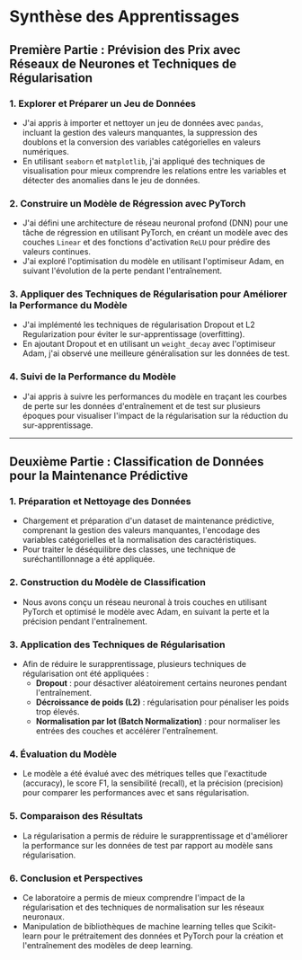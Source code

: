 # Synthèse des Apprentissages

## Première Partie : Prévision des Prix avec Réseaux de Neurones et Techniques de Régularisation

### 1. Explorer et Préparer un Jeu de Données
- J'ai appris à importer et nettoyer un jeu de données avec `pandas`, incluant la gestion des valeurs manquantes, la suppression des doublons et la conversion des variables catégorielles en valeurs numériques.
- En utilisant `seaborn` et `matplotlib`, j'ai appliqué des techniques de visualisation pour mieux comprendre les relations entre les variables et détecter des anomalies dans le jeu de données.

### 2. Construire un Modèle de Régression avec PyTorch
- J'ai défini une architecture de réseau neuronal profond (DNN) pour une tâche de régression en utilisant PyTorch, en créant un modèle avec des couches `Linear` et des fonctions d'activation `ReLU` pour prédire des valeurs continues.
- J'ai exploré l'optimisation du modèle en utilisant l'optimiseur Adam, en suivant l'évolution de la perte pendant l'entraînement.

### 3. Appliquer des Techniques de Régularisation pour Améliorer la Performance du Modèle
- J'ai implémenté les techniques de régularisation Dropout et L2 Regularization pour éviter le sur-apprentissage (overfitting).
- En ajoutant Dropout et en utilisant un `weight_decay` avec l'optimiseur Adam, j'ai observé une meilleure généralisation sur les données de test.

### 4. Suivi de la Performance du Modèle
- J'ai appris à suivre les performances du modèle en traçant les courbes de perte sur les données d'entraînement et de test sur plusieurs époques pour visualiser l'impact de la régularisation sur la réduction du sur-apprentissage.

---

## Deuxième Partie : Classification de Données pour la Maintenance Prédictive

### 1. Préparation et Nettoyage des Données
- Chargement et préparation d'un dataset de maintenance prédictive, comprenant la gestion des valeurs manquantes, l'encodage des variables catégorielles et la normalisation des caractéristiques.
- Pour traiter le déséquilibre des classes, une technique de suréchantillonnage a été appliquée.

### 2. Construction du Modèle de Classification
- Nous avons conçu un réseau neuronal à trois couches en utilisant PyTorch et optimisé le modèle avec Adam, en suivant la perte et la précision pendant l'entraînement.

### 3. Application des Techniques de Régularisation
- Afin de réduire le surapprentissage, plusieurs techniques de régularisation ont été appliquées :
  - **Dropout** : pour désactiver aléatoirement certains neurones pendant l'entraînement.
  - **Décroissance de poids (L2)** : régularisation pour pénaliser les poids trop élevés.
  - **Normalisation par lot (Batch Normalization)** : pour normaliser les entrées des couches et accélérer l'entraînement.

### 4. Évaluation du Modèle
- Le modèle a été évalué avec des métriques telles que l'exactitude (accuracy), le score F1, la sensibilité (recall), et la précision (precision) pour comparer les performances avec et sans régularisation.

### 5. Comparaison des Résultats
- La régularisation a permis de réduire le surapprentissage et d'améliorer la performance sur les données de test par rapport au modèle sans régularisation.

### 6. Conclusion et Perspectives
- Ce laboratoire a permis de mieux comprendre l'impact de la régularisation et des techniques de normalisation sur les réseaux neuronaux.
- Manipulation de bibliothèques de machine learning telles que Scikit-learn pour le prétraitement des données et PyTorch pour la création et l'entraînement des modèles de deep learning.
